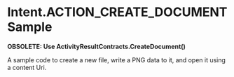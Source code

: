 # Intent.ACTION_CREATE_DOCUMENT Sample

**OBSOLETE: Use ActivityResultContracts.CreateDocument()**

A sample code to create a new file, write a PNG data to it, and open it using a content Uri.